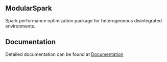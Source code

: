 ## ModularSpark
Spark performance optimization package for heterogeneous disintegrated environments.

## Documentation
Detailed documentation can be found at [Documentation](docs/README.md)
